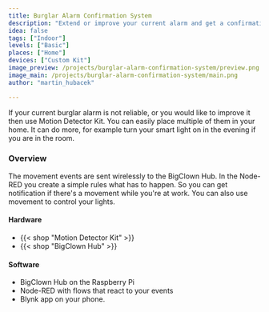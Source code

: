 ```yaml
---
title: Burglar Alarm Confirmation System
description: "Extend or improve your current alarm and get a confirmation that something is not right in your home."
idea: false
tags: ["Indoor"]
levels: ["Basic"]
places: ["Home"]
devices: ["Custom Kit"]
image_preview: /projects/burglar-alarm-confirmation-system/preview.png
image_main: /projects/burglar-alarm-confirmation-system/main.png
author: "martin_hubacek"

---
```


If your current burglar alarm is not reliable, or you would like to improve it then use Motion Detector Kit. You can easily place multiple of them in your home. It can do more, for example turn your smart light on in the evening if you are in the room.

### Overview

The movement events are sent wirelessly to the BigClown Hub. In the Node-RED you create a simple rules what has to happen. So you can get notification if there's a movement while you're at work. You can also use movement to control your lights.

#### Hardware

* {{< shop "Motion Detector Kit" >}}
* {{< shop "BigClown Hub" >}}

#### Software

* BigClown Hub on the Raspberry Pi
* Node-RED with flows that react to your events
* Blynk app on your phone.
